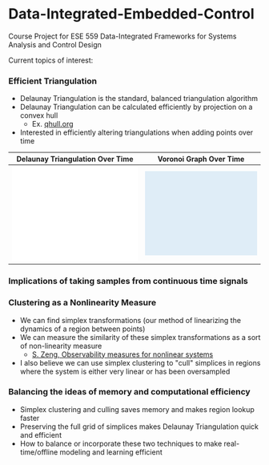 # Data-Integrated-Embedded-Control
Course Project for ESE 559 Data-Integrated Frameworks for Systems Analysis and Control Design

Current topics of interest:

### Efficient Triangulation

- Delaunay Triangulation is the standard, balanced triangulation algorithm
- Delaunay Triangulation can be calculated efficiently by projection on a convex hull
  - Ex. [qhull.org](http://www.geom.uiuc.edu/graphics/pix/Special_Topics/Computational_Geometry/delaunay.html)
- Interested in efficiently altering triangulations when adding points over time

Delaunay Triangulation Over Time | Voronoi Graph Over Time
:---:|:---:
![dalaunay](https://github.com/donnellca/Data-Integrated-Embedded-Control/blob/main/gifs/delaunay.gif) | ![voronoi](https://github.com/donnellca/Data-Integrated-Embedded-Control/blob/main/gifs/voronoi.gif)

### Implications of taking samples from continuous time signals

### Clustering as a Nonlinearity Measure
- We can find simplex transformations (our method of linearizing the dynamics of a region between points)
- We can measure the similarity of these simplex transformations as a sort of non-linearity measure
  - [S. Zeng, Observability measures for nonlinear systems](https://github.com/donnellca/Data-Integrated-Embedded-Control/blob/main/Papers/C1.Observability%20measures%20for%20nonlinear%20systems.pdf)
- I also believe we can use simplex clustering to "cull" simplices in regions where the system is either very linear or has been oversampled

### Balancing the ideas of memory and computational efficiency
- Simplex clustering and culling saves memory and makes region lookup faster
- Preserving the full grid of simplices makes Delaunay Triangulation quick and efficient
- How to balance or incorporate these two techniques to make real-time/offline modeling and learning efficient
